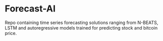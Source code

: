 # Forecast-AI

Repo containing time series forecasting solutions ranging from N-BEATS, LSTM and autoregressive models trained for predicting stock and bitcoin price.

